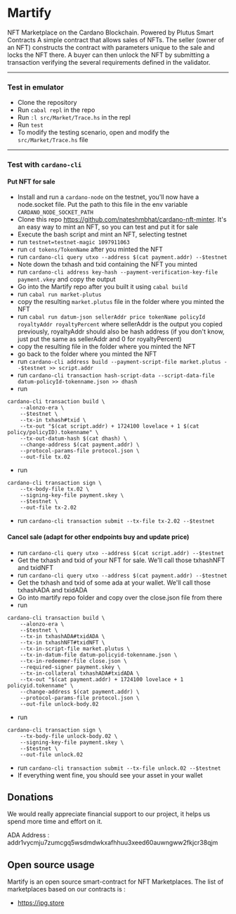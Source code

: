 # Martify
NFT Marketplace on the Cardano Blockchain. Powered by Plutus Smart Contracts
A simple contract that allows sales of NFTs. The seller (owner of an NFT) constructs the contract with parameters unique to the sale and locks the NFT there.
A buyer can then unlock the NFT by submitting a transaction verifying the several requirements defined in the validator.
***
### Test in emulator
* Clone the repository
* Run `cabal repl` in the repo
* Run `:l src/Market/Trace.hs` in the repl
* Run `test`
* To modify the testing scenario, open and modify the `src/Market/Trace.hs` file
***
### Test with `cardano-cli`
#### Put NFT for sale
* Install and run a `cardano-node` on the testnet, you'll now have a node.socket file. Put the path to this file in the env variable `CARDANO_NODE_SOCKET_PATH`
* Clone this repo https://github.com/nateshmbhat/cardano-nft-minter. It's an easy way to mint an NFT, so you can test and put it for sale
* Execute the bash script and mint an NFT, selecting testnet
* run `testnet=testnet-magic 1097911063`
* run `cd tokens/TokenName` after you minted the NFT
* run `cardano-cli query utxo --address $(cat payment.addr) --$testnet`
* Note down the txhash and txid containing the NFT you minted
* run `cardano-cli address key-hash --payment-verification-key-file payment.vkey` and copy the output
* Go into the Martify repo after you built it using `cabal build`
* run `cabal run market-plutus`
* copy the resulting `market.plutus` file in the folder where you minted the NFT
* run `cabal run datum-json sellerAddr price tokenName policyId royaltyAddr royaltyPercent` where sellerAddr is the output you copied previously, royaltyAddr should also be hash address (if you don't know, just put the same as sellerAddr and 0 for royaltyPercent)
* copy the resulting file in the folder where you minted the NFT
* go back to the folder where you minted the NFT
* run `cardano-cli address build --payment-script-file market.plutus --$testnet >> script.addr`
* run `cardano-cli transaction hash-script-data --script-data-file datum-policyId-tokenname.json >> dhash`
* run 
```
cardano-cli transaction build \
    --alonzo-era \
    --$testnet \
    --tx-in txhash#txid \
    --tx-out "$(cat script.addr) + 1724100 lovelace + 1 $(cat policy/policyID).tokenname" \
    --tx-out-datum-hash $(cat dhash) \
    --change-address $(cat payment.addr) \
    --protocol-params-file protocol.json \
    --out-file tx.02 
```
* run 
```
cardano-cli transaction sign \
    --tx-body-file tx.02 \
    --signing-key-file payment.skey \
    --$testnet \
    --out-file tx-2.02 
```
* run `cardano-cli transaction submit --tx-file tx-2.02 --$testnet`

#### Cancel sale (adapt for other endpoints buy and update price)
* run `cardano-cli query utxo --address $(cat script.addr) --$testnet`
* Get the txhash and txid of your NFT for sale. We'll call those txhashNFT and txidNFT
* run `cardano-cli query utxo --address $(cat payment.addr) --$testnet`
* Get the txhash and txid of some ada at your wallet. We'll call those txhashADA and txidADA
* Go into martify repo folder and copy over the close.json file from there
* run
```
cardano-cli transaction build \
    --alonzo-era \
    --$testnet \
    --tx-in txhashADA#txidADA \
    --tx-in txhashNFT#txidNFT \
    --tx-in-script-file market.plutus \
    --tx-in-datum-file datum-policyid-tokenname.json \
    --tx-in-redeemer-file close.json \
    --required-signer payment.skey \
    --tx-in-collateral txhashADA#txidADA \
    --tx-out "$(cat payment.addr) + 1724100 lovelace + 1 policyid.tokenname" \
    --change-address $(cat payment.addr) \
    --protocol-params-file protocol.json \
    --out-file unlock-body.02
```
* run
```
cardano-cli transaction sign \
    --tx-body-file unlock-body.02 \
    --signing-key-file payment.skey \
    --$testnet \
    --out-file unlock.02
```
* run `cardano-cli transaction submit --tx-file unlock.02 --$testnet`
* If everything went fine, you should see your asset in your wallet

## Donations
We would really appreciate financial support to our project, it helps us spend more time and effort on it.

ADA Address : addr1vycmju7zumcgq5wsdmdwkxafhhuu3xeed60auwngww2fkjcr38qjm

## Open source usage
Martify is an open source smart-contract for NFT Marketplaces.
The list of marketplaces based on our contracts is :
* https://jpg.store
